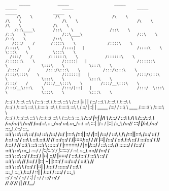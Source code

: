 
          _____            _____                    _____                    _____                    _____                            _____                    _____                _____          
         /\    \          /\    \                  /\    \                  /\    \                  /\    \                          /\    \                  /\    \              /\    \         
        /::\____\        /::\    \                /::\    \                /::\    \                /::\____\                        /::\    \                /::\    \            /::\    \        
       /:::/    /       /::::\    \              /::::\    \              /::::\    \              /::::|   |                       /::::\    \               \:::\    \           \:::\    \       
      /:::/    /       /::::::\    \            /::::::\    \            /::::::\    \            /:::::|   |                      /::::::\    \               \:::\    \           \:::\    \      
     /:::/    /       /:::/\:::\    \          /:::/\:::\    \          /:::/\:::\    \          /::::::|   |                     /:::/\:::\    \               \:::\    \           \:::\    \     
    /:::/    /       /:::/__\:::\    \        /:::/__\:::\    \        /:::/__\:::\    \        /:::/|::|   |                    /:::/  \:::\    \               \:::\    \           \:::\    \    
   /:::/    /       /::::\   \:::\    \      /::::\   \:::\    \      /::::\   \:::\    \      /:::/ |::|   |                   /:::/    \:::\    \              /::::\    \          /::::\    \   
  /:::/    /       /::::::\   \:::\    \    /::::::\   \:::\    \    /::::::\   \:::\    \    /:::/  |::|   | _____            /:::/    / \:::\    \    ____    /::::::\    \        /::::::\    \  
 /:::/    /       /:::/\:::\   \:::\    \  /:::/\:::\   \:::\    \  /:::/\:::\   \:::\____\  /:::/   |::|   |/\    \          /:::/    /   \:::\ ___\  /\   \  /:::/\:::\    \      /:::/\:::\    \ 
/:::/____/       /:::/__\:::\   \:::\____\/:::/  \:::\   \:::\____\/:::/  \:::\   \:::|    |/:: /    |::|   /::\____\        /:::/____/  ___\:::|    |/::\   \/:::/  \:::\____\    /:::/  \:::\____\
\:::\    \       \:::\   \:::\   \::/    /\::/    \:::\  /:::/    /\::/   |::::\  /:::|____|\::/    /|::|  /:::/    /        \:::\    \ /\  /:::|____|\:::\  /:::/    \::/    /   /:::/    \::/    /
 \:::\    \       \:::\   \:::\   \/____/  \/____/ \:::\/:::/    /  \/____|:::::\/:::/    /  \/____/ |::| /:::/    /          \:::\    /::\ \::/    /  \:::\/:::/    / \/____/   /:::/    / \/____/ 
  \:::\    \       \:::\   \:::\    \               \::::::/    /         |:::::::::/    /           |::|/:::/    /            \:::\   \:::\ \/____/    \::::::/    /           /:::/    /          
   \:::\    \       \:::\   \:::\____\               \::::/    /          |::|\::::/    /            |::::::/    /              \:::\   \:::\____\       \::::/____/           /:::/    /           
    \:::\    \       \:::\   \::/    /               /:::/    /           |::| \::/____/             |:::::/    /                \:::\  /:::/    /        \:::\    \           \::/    /            
     \:::\    \       \:::\   \/____/               /:::/    /            |::|  ~|                   |::::/    /                  \:::\/:::/    /          \:::\    \           \/____/             
      \:::\    \       \:::\    \                  /:::/    /             |::|   |                   /:::/    /                    \::::::/    /            \:::\    \                              
       \:::\____\       \:::\____\                /:::/    /              \::|   |                  /:::/    /                      \::::/    /              \:::\____\                             
        \::/    /        \::/    /                \::/    /                \:|   |                  \::/    /                        \::/____/                \::/    /                             
         \/____/          \/____/                  \/____/                  \|___|                   \/____/                                                   \/____/                              
                                                                                                                                                                                                    
